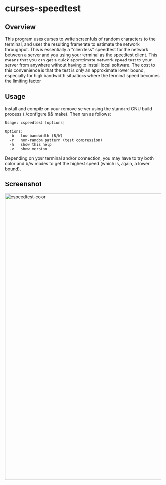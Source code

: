 # curses-speedtest

## Overview

This program uses curses to write screenfuls of random characters to the terminal, and uses the resulting framerate to estimate the network throughput. This is essentially a "clientless" speedtest for the network between a server and you using your terminal as the speedtest client. This means that you can get a quick approximate network speed test to your server from anywhere without having to install local software. The cost to this convenience is that the test is only an approximate lower bound, especially for high bandwidth situations where the terminal speed becomes the limiting factor.

## Usage

Install and compile on your remove server using the standard GNU build process (./configure && make). Then run as follows:

```
Usage: cspeedtest [options]

Options:
  -b   low bandwidth (B/W)
  -r   non-random pattern (test compression)
  -h   show this help
  -v   show version
```

Depending on your terminal and/or connection, you may have to try both color and b/w modes to get the highest speed (which is, again, a lower bound).

## Screenshot

<img width="923" alt="cspeedtest-color" src="https://user-images.githubusercontent.com/660566/147842191-f486bfaa-2f5c-4466-a19b-7e73e34e956f.png">
